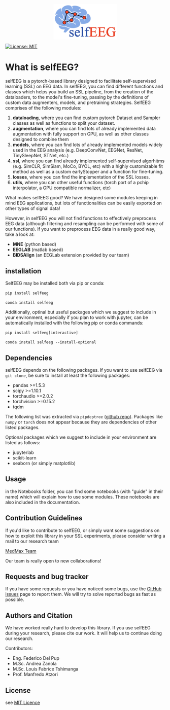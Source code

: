 <img src="Images/LibraryLogo.png" 
        alt="Picture" 
        width="200" 
        style="display: block; margin: 0 auto" />

[![License: MIT](https://img.shields.io/badge/License-MIT-yellow.svg)](https://opensource.org/licenses/MIT)

# What is selfEEG?
selfEEG is a pytorch-based library designed to facilitate self-supervised learning (SSL) on EEG data. In selfEEG, you can find different functions and classes which helps you build an SSL pipeline, from the creation of the dataloaders, to the model's fine-tuning, passing by the definitions of custom data augmenters, models, and pretraining strategies.
SelfEEG comprises of the following modules:

1. **dataloading**, where you can find custom pytorch Dataset and Sampler classes as well as functions to split your dataset.
2. **augmentation**, where you can find lots of already implemented data augmentation with fully support on GPU, as well as other classes designed to combine them
3. **models**, where you can find lots of already implemented models widely used in the EEG analysis (e.g. DeepConvNet, EEGNet, ResNet, TinySleepNet, STNet, etc.)
4. **ssl**, where you can find already implemented self-supervised algorhitms (e.g. SimCLR, SimSiam, MoCo, BYOL, etc) with a highly customizable fit method as well as a custom earlyStopper and a function for fine-tuning.
5. **losses**, where you can find the implementation of the SSL losses.
6. **utils**, where you can other useful functions (torch port of a pchip interpolator, a GPU compatible normalizer, etc)

What makes selfEEG good? We have designed some modules keeping in mind EEG applications, but lots of functionalities can be easily exported on other types of signal data!

However, in selfEEG you will not find functions to effectively preprocess EEG data (although filtering and resampling can be performed with some of our functions).
If you want to preprocess EEG data in a really good way, take a look at:

- **MNE** (python based)
- **EEGLAB** (matlab based)
- **BIDSAlign** (an EEGLab extension provided by our team)

## installation
SelfEEG may be installed both via pip or conda:
```
pip install selfeeg
```
```
conda install selfeeg
```
Additionally, optinal but useful packages which we suggest to include in your environment, especially if you plan to work with jupyter, can be automatically installed with the following pip or conda commands:
```
pip install selfeeg[interactive]
```
```
conda install selfeeg --install-optional
```

## Dependencies
selfEEG depends on the following packages. If you want to use selfEEG via ``git clone``, be sure to install at least the following packages:

- pandas >=1.5.3
- scipy >=1.10.1
- torchaudio >=2.0.2
- torchvision >=0.15.2
- tqdm

The following list was extracted via ``pipdeptree`` ([github repo](https://github.com/tox-dev/pipdeptree/tree/main)). Packages like ``numpy`` or ``torch`` does not appear because they are dependencies of other listed packages.

Optional packages which we suggest to include in your environment are listed as follows:

- jupyterlab
- scikit-learn
- seaborn (or simply matplotlib)

## Usage
in the Notebooks folder, you can find some notebooks (with "guide" in their name) which will explain how to use some modules. These notebooks are also included in the documentation.

## Contribution Guidelines
If you'd like to contribute to selfEEG, or simply want some suggestions on how to exploit this library in your SSL experiments, please consider writing a mail to our research team

[MedMax Team](mailto:manfredo.atzori@unipd.it&cc=federico.delpup@studenti.unipd.it,andrea.zanola@studenti.unipd.it,louisfabrice.tshimanga@unipd.it)

Our team is really open to new collaborations!

## Requests and bug tracker
If you have some requests or you have noticed some bugs, use the [GitHub issues](https://github.com/MedMaxLab/selfEEG/issues) page to report them. We will try to solve reported bugs as fast as possible.

## Authors and Citation
We have worked really hard to develop this library. If you use selfEEG during your research, please cite our work. It will help us to continue doing our research.

Contributors:
- Eng. Federico Del Pup
- M.Sc. Andrea Zanola
- M.Sc. Louis Fabrice Tshimanga 
- Prof. Manfredo Atzori

## License
see 
[MIT Licence](LICENSE.txt)












